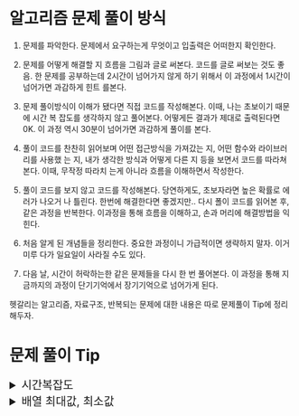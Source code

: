 # 알고리즘 문제 풀이 방식

1. 문제를 파악한다. 문제에서 요구하는게 무엇이고 입출력은 어떠한지 확인한다.

2. 문제를 어떻게 해결할 지 흐름을 그림과 글로 써본다. 코드를 글로 써보는 것도 좋음. 한 문제를
공부하는데 2시간이 넘어가지 않게 하기 위해서 이 과정에서 1시간이 넘어가면 과감하게 힌트
를본다.

3. 문제 풀이방식이 이해가 됐다면 직접 코드를 작성해본다. 이때, 나는 초보이기 때문에 시간 복
잡도를 생각하지 않고 풀어본다. 어떻게든 결과가 제대로 출력된다면 0K. 이 과정 역시 30분이
넘어가면 과감하게 풀이를 본다.

4. 풀이 코드를 찬찬히 읽어보며 어떤 접근방식을 가져갔는 지, 어떤 함수와 라이브러리를 사용했
는 지, 내가 생각한 방식과 어떻게 다른 지 등을 보면서 코드를 따라쳐본다. 이때, 무작정 따라치
는게 아니라 흐름을 이해하면서 작성한다.

5. 풀이 코드를 보지 않고 코드를 작성해본다. 당연하게도, 초보자라면 높은 확률로 에러가 나오거
나 틀린다. 한번에 해결한다면 좋겠지만.. 다시 폴이 코드를 읽어본 후, 같은 과정을 반복한다.
이과정을 통해 흐름을 이해하고, 손과 머리에 해결방법을 익힌다.

6. 처음 알게 된 개념들을 정리한다. 중요한 과정이니 가급적이면 생략하지 말자. 이거 미루
다가 일요일이 사라질 수도 있다.

7. 다음 날, 시간이 허락하는한 같은 문제들을 다시 한 번 풀어본다. 이 과정을 통해 지금까지의
과정이 단기기억에서 장기기억으로 넘어가게 된다.

헷갈리는 알고리즘, 자료구조, 반복되는 문제에 대한 내용은 따로 문제풀이 Tip에 정리해두자.

# 문제 풀이 Tip

<details>
<summary style="font-size:20px">시간복잡도</summary>
<div markdown="1">

### 시간복잡도란???

* **입력 크기와 알고리즘간의 관계**
* 알고리즘의 복잡도를 나타내는 지표 중 하나.
* 입력 크기에 대해 프로그램의 동작시간을 가늠해볼 수 있는 수단
* Big-O / Big-Omega / Big-Theta 와 같은 표기법으로 나타낼 수 있음.

#### 문자열의 알파벳 구성을 파악하는 코드의 시간복잡도는??

```java
for(int i=0; i<str.length(); i++){
    int alphabetIndex = str.charAt(i) - 'A';
    count[alphabetIndex]++;
}
```
* int i = 0 -> +1
* i < str.length() -> L + 1
* i++ -> +L

```java
int alphabetIndex = str.charAt(i) - 'A';
count[alphabetIndex]++;
```

* 반복문이 반복되는 만큼 실행되므로 for문 안에는 + (2 * L)
  
* 총 더하면 4 * L + 2 가 나옴.
* 시간복잡도는 입력된 문자열의 길이에 4배만큼 비례함.
* O(4 * L + 2) 여기서 2와같은 상수는 생략함.
* 4와 2를 제거하면 **O(L)** 같이 나타낼 수 있음. 
  
> 입력된 문자열 길이에 비례함: O(L)

#### 이중 반복문의 시간복잡도는?

```java
long sum = 0;
for(int i=0; i<N; i++){
    for(int i=0; i<M; i++){
        sum += (long)a[i] * b[j];
    }
}
```

> 시간복잡도: O(NM)

#### 시간복잡도 그래프

![Alt text](image.png) 
![Alt text](image-1.png)

O(logn) > O(n) > O(nlonn) > O(n^2) > O(n^3) > O(2^n) > O(n!) 

* 문제에 대한 풀이를 세우고 시간복잡도를 계산했을 때 범위안에 들어오는지를 확인함.

> 시간복잡도에 대해 알아봤는데 아직 자세히 모르겠음. 패캠 문제 풀이 계속하면서 시간복잡도 같이 알아가보면서 배우자.

</div>
</details>

<details>
<summary style="font-size:20px">배열 최대값, 최소값</summary>
<div markdown="1">

### 배열의 최대값 구하는 방법
1. Arrays.stream(arr).max.getAsInt();
2. Arrays.sort(arr) 오름차순 정렬 후 return arr[arr.length] - 1;
3. max 에 arr[0] 을 초기화 후, for문에서 arr[i] > max 일 경우 max = arr[i] 로 바꾸는 방법
</div>
</details>
